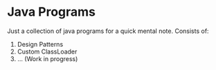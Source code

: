 # Java Programs
Just a collection of java programs for a quick mental note.
Consists of:
1. Design Patterns
2. Custom ClassLoader
3. ... (Work in progress)
